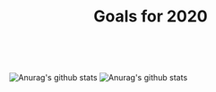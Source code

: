 
<h1 align="center">Goals for 2020</h1>
<br/>
<br/>
<br/>



![Anurag's github stats](https://github-readme-stats.vercel.app/api?username=ArthurMaverick&hide=contribs&show_icons=true&theme=radical)
![Anurag's github stats](https://github-readme-stats.vercel.app/api?username=ArthurMaverick&hide=,prs&show_icons=true&theme=radical)




